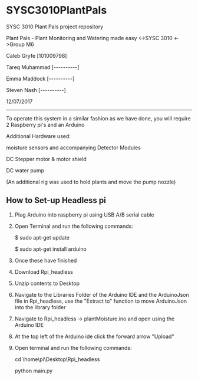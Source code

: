 # SYSC3010PlantPals
SYSC 3010 Plant Pals project repository

Plant Pals - Plant Monitoring and Watering made easy
	 <->SYSC 3010
	<->Group M6

Caleb Gryfe            [101009798]

Tareq Muhammad         [----------]

Emma Maddock           [----------]

Steven Nash            [----------]

12/07/2017

------------------------------------------------------------------------------------------------------------------------------
To operate this system in a similar fashion as we have done, you will require 2 Raspberry pi's and an Arduino

Additional Hardware used:

moisture sensors and accompanying Detector Modules

DC Stepper motor & motor shield

DC water pump

(An additional rig was used to hold plants and move the pump nozzle)


How to Set-up Headless pi
--------------------------
1.  Plug Arduino into raspberry pi using USB A/B serial cable
2.  Open Terminal and run the following commands:

	$ sudo apt-get update
	
	$ sudo apt-get install arduino
	
3.  Once these have finished
4.  Download Rpi_headless
5.  Unzip contents to Desktop
6.  Navigate to the Libraries Folder of the Arduino IDE and the ArduinoJson file in Rpi_headless, use the "Extract to"
    function to move ArduinoJson into the library folder
7.  Navigate to Rpi_headless -> plantMoisture.ino and open using the Arduino IDE
8.  At the top left of the Arduino ide click the forward arrow "Upload"
9.  Open terminal and run the following commands:

      cd \home\pi\Desktop\Rpi_headless
      
      python main.py
  
